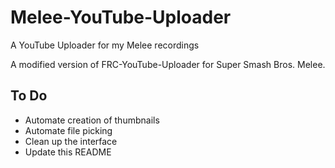 # Melee-YouTube-Uploader
A YouTube Uploader for my Melee recordings

A modified version of FRC-YouTube-Uploader for Super Smash Bros. Melee.

## To Do
* Automate creation of thumbnails
* Automate file picking
* Clean up the interface
* Update this README
